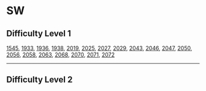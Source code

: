 # SW
## Difficulty Level 1
[1545](https://github.com/JuHyun-E/Samsung-SW-Expert/blob/master/1545.py), [1933](https://github.com/JuHyun-E/Samsung-SW-Expert/blob/master/1933.py), [1936](https://github.com/JuHyun-E/Samsung-SW-Expert/blob/master/1936.py), [1938](https://github.com/JuHyun-E/Samsung-SW-Expert/blob/master/1938.py), [2019](https://github.com/JuHyun-E/Samsung-SW-Expert/blob/master/2019.py), [2025](https://github.com/JuHyun-E/Samsung-SW-Expert/blob/master/2025.py), [2027](https://github.com/JuHyun-E/Samsung-SW-Expert/blob/master/2027.py), [2029](https://github.com/JuHyun-E/Samsung-SW-Expert/blob/master/2029.py), [2043](https://github.com/JuHyun-E/Samsung-SW-Expert/blob/master/2043.py), [2046](https://github.com/JuHyun-E/Samsung-SW-Expert/blob/master/2046.py), [2047](https://github.com/JuHyun-E/Samsung-SW-Expert/blob/master/2047.py), [2050](https://github.com/JuHyun-E/Samsung-SW-Expert/blob/master/2050.py), [2056](https://github.com/JuHyun-E/Samsung-SW-Expert/blob/master/2056.py), [2058](https://github.com/JuHyun-E/Samsung-SW-Expert/blob/master/2058.py), [2063](https://github.com/JuHyun-E/Samsung-SW-Expert/blob/master/2063.py), [2068](https://github.com/JuHyun-E/Samsung-SW-Expert/blob/master/2068.py), [2070](https://github.com/JuHyun-E/Samsung-SW-Expert/blob/master/2070.py), [2071](https://github.com/JuHyun-E/Samsung-SW-Expert/blob/master/2071.py), [2072](https://github.com/JuHyun-E/Samsung-SW-Expert/blob/master/2072.py)
***
## Difficulty Level 2
